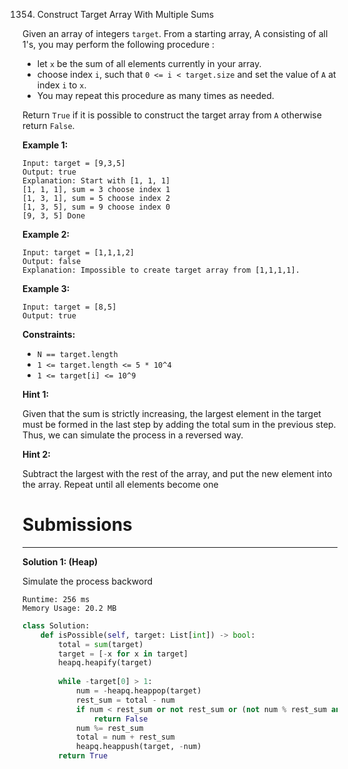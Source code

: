 1354. Construct Target Array With Multiple Sums

Given an array of integers `target`. From a starting array, A consisting of all 1's, you may perform the following procedure :

* let `x` be the sum of all elements currently in your array.
* choose index `i`, such that `0 <= i < target.size` and set the value of `A` at index `i` to `x`.
* You may repeat this procedure as many times as needed.

Return `True` if it is possible to construct the target array from `A` otherwise return `False`.

 

**Example 1:**
```
Input: target = [9,3,5]
Output: true
Explanation: Start with [1, 1, 1] 
[1, 1, 1], sum = 3 choose index 1
[1, 3, 1], sum = 5 choose index 2
[1, 3, 5], sum = 9 choose index 0
[9, 3, 5] Done
```

**Example 2:**
```
Input: target = [1,1,1,2]
Output: false
Explanation: Impossible to create target array from [1,1,1,1].
```

**Example 3:**
```
Input: target = [8,5]
Output: true
```

**Constraints:**

* `N == target.length`
* `1 <= target.length <= 5 * 10^4`
* `1 <= target[i] <= 10^9`

__Hint 1:__

Given that the sum is strictly increasing, the largest element in the target must be formed in the last step by adding the total sum in the previous step. Thus, we can simulate the process in a reversed way.

__Hint 2:__

Subtract the largest with the rest of the array, and put the new element into the array. Repeat until all elements become one

# Submissions
---
**Solution 1: (Heap)**

Simulate the process backword

```
Runtime: 256 ms
Memory Usage: 20.2 MB
```
```python
class Solution:
    def isPossible(self, target: List[int]) -> bool:
        total = sum(target)
        target = [-x for x in target]
        heapq.heapify(target)
 
        while -target[0] > 1:
            num = -heapq.heappop(target)
            rest_sum = total - num
            if num < rest_sum or not rest_sum or (not num % rest_sum and rest_sum != 1):
                return False
            num %= rest_sum
            total = num + rest_sum 
            heapq.heappush(target, -num)
        return True  
```